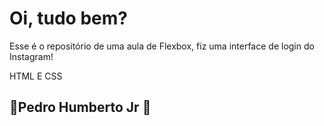 # Oi, tudo bem? 

Esse é o repositório de uma aula de Flexbox, fiz uma interface de login do Instagram! 

HTML E CSS


## 🚀Pedro Humberto Jr 🚀
